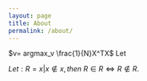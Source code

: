 ```yaml
---
layout: page
title: About
permalink: /about/
---
```

$v= argmax_v \frac{1}{N}X^TX$
Let 

$Let:R = {x|x \notin x}, then\:R \in R \Longleftrightarrow R \notin R.$
